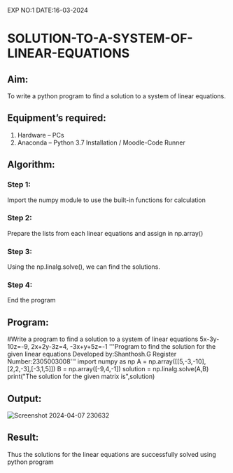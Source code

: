 EXP NO:1
 DATE:16-03-2024
# SOLUTION-TO-A-SYSTEM-OF-LINEAR-EQUATIONS
## Aim:
To write a python program to find a solution to a system of linear equations.
## Equipment’s required:
1. 	Hardware – PCs
2. 	Anaconda – Python 3.7 Installation / Moodle-Code Runner
## Algorithm:
### Step 1: 
Import the numpy module to use the built-in functions for calculation
### Step 2: 
Prepare the lists from each linear equations and assign in np.array()
### Step 3: 
Using the np.linalg.solve(), we can find the solutions.
### Step 4: 
End the program
## Program:
#Write a program to find a solution to a system of linear equations 5x-3y-10z=-9, 2x+2y-3z=4, -3x+y+5z=-1
'''Program to find the solution for the given linear equations
Developed by:Shanthosh.G
Register Number:2305003008'''
import numpy as np
A = np.array([[5,-3,-10],[2,2,-3],[-3,1,5]])
B = np.array([-9,4,-1])
solution = np.linalg.solve(A,B)
print("The solution for the given matrix is",solution)
## Output:
![Screenshot 2024-04-07 230632](https://github.com/shanthosh397/-SOLUTION-TO-A-SYSTEM-OF-LINEAR-EQUATIONS/assets/153431200/9e9d7365-a5f0-45cd-80ab-ac1e1aadcb6f)


## Result: 
Thus the solutions for the linear equations are successfully solved using python program


